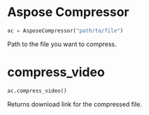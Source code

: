 # Aspose Compressor
```py
ac = AsposeCompressor("path/to/file")
```
Path to the file you want to compress.

# compress_video
```py
ac.compress_video()
```
Returns download link for the compressed file.